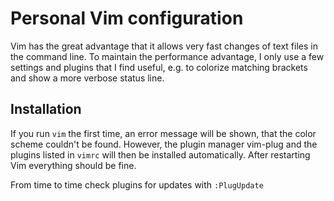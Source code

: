 # Personal Vim configuration

Vim has the great advantage that it allows very fast changes of text 
files in the command line. To maintain the performance advantage, I 
only use a few settings and plugins that I find useful, e.g. to colorize
matching brackets and show a more verbose status line.

## Installation

If you run `vim` the first time, an error message will be shown,
that the color scheme couldn't be found. However, the plugin manager 
vim-plug and the plugins listed in `vimrc` will then be installed 
automatically. After restarting Vim everything should be fine.

From time to time check plugins for updates with `:PlugUpdate`
